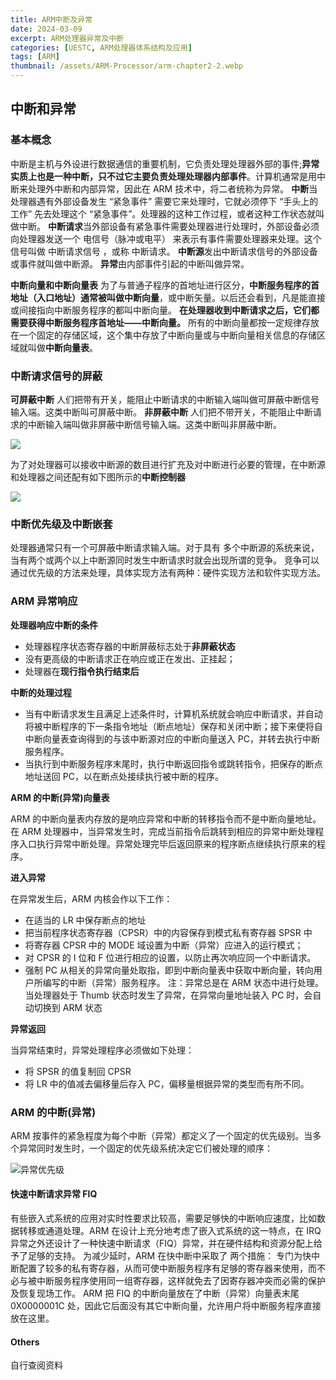 ```yaml
---
title: ARM中断及异常
date: 2024-03-09
excerpt: ARM处理器异常及中断
categories: [UESTC, ARM处理器体系结构及应用]
tags: [ARM]
thumbnail: /assets/ARM-Processor/arm-chapter2-2.webp
---
```


## 中断和异常

### 基本概念

中断是主机与外设进行数据通信的重要机制，它负责处理处理器外部的事件;**异常实质上也是一种中断，只不过它主要负责处理处理器内部事件**。计算机通常是用中断来处理外中断和内部异常，因此在 ARM 技术中，将二者统称为异常。
**中断**当处理器遇有外部设备发生 “紧急事件” 需要它来处理时，它就必须停下 “手头上的工作” 先去处理这个 “紧急事件”。处理器的这种工作过程，或者这种工作状态就叫做中断。
**中断请求**当外部设备有紧急事件需要处理器进行处理时，外部设备必须向处理器发送一个 电信号（脉冲或电平） 来表示有事件需要处理器来处理。这个信号叫做 中断请求信号 ，或称 中断请求。
**中断源**发出中断请求信号的外部设备或事件就叫做中断源。
**异常**由内部事件引起的中断叫做异常。

**中断向量和中断向量表**
为了与普通子程序的首地址进行区分，**中断服务程序的首地址（入口地址）通常被叫做中断向量**，或中断矢量。以后还会看到，凡是能直接或间接指向中断服务程序的都叫中断向量。
**在处理器收到中断请求之后，它们都需要获得中断服务程序首地址——中断向量。**
所有的中断向量都按一定规律存放在一个固定的存储区域，这个集中存放了中断向量或与中断向量相关信息的存储区域就叫做**中断向量表**。

### 中断请求信号的屏蔽

**可屏蔽中断** 人们把带有开关，能阻止中断请求的中断输入端叫做可屏蔽中断信号输入端。这类中断叫可屏蔽中断。
**非屏蔽中断** 人们把不带开关，不能阻止中断请求的中断输入端叫做非屏蔽中断信号输入端。这类中断叫非屏蔽中断。

![](https://vluv-space.s3.bitiful.net/UESTC/Embedded/Ch2-2ARM异常和中断/Ch2-2ARM异常和中断-2024-03-09-14-22-06.webp)

为了对处理器可以接收中断源的数目进行扩充及对中断进行必要的管理，在中断源和处理器之间还配有如下图所示的**中断控制器**

![](https://vluv-space.s3.bitiful.net/UESTC/Embedded/Ch2-2ARM异常和中断/Ch2-2ARM异常和中断-2024-03-09-14-22-54.webp)

### 中断优先级及中断嵌套

处理器通常只有一个可屏蔽中断请求输入端。对于具有 多个中断源的系统来说，当有两个或两个以上中断源同时发生中断请求时就会出现所谓的竞争。
竞争可以通过优先级的方法来处理，具体实现方法有两种：硬件实现方法和软件实现方法。

### ARM 异常响应

**处理器响应中断的条件**

- 处理器程序状态寄存器的中断屏蔽标志处于**非屏蔽状态**
- 没有更高级的中断请求正在响应或正在发出、正挂起；
- 处理器在**现行指令执行结束后**

**中断的处理过程**

- 当有中断请求发生且满足上述条件时，计算机系统就会响应中断请求，并自动将被中断程序的下一条指令地址（断点地址）保存和关闭中断；接下来便将自中断向量表查询得到的与该中断源对应的中断向量送入 PC，并转去执行中断服务程序。
- 当执行到中断服务程序末尾时，执行中断返回指令或跳转指令，把保存的断点地址送回 PC，以在断点处接续执行被中断的程序。

**ARM 的中断(异常)向量表**

ARM 的中断向量表内存放的是响应异常和中断的转移指令而不是中断向量地址。
在 ARM 处理器中，当异常发生时，完成当前指令后跳转到相应的异常中断处理程序入口执行异常中断处理。异常处理完毕后返回原来的程序断点继续执行原来的程序。

**进入异常**

在异常发生后，ARM 内核会作以下工作：

- 在适当的 LR 中保存断点的地址
- 把当前程序状态寄存器（CPSR）中的内容保存到模式私有寄存器 SPSR 中
- 将寄存器 CPSR 中的 MODE 域设置为中断（异常）应进入的运行模式；
- 对 CPSR 的 I 位和 F 位进行相应的设置，以防止再次响应同一个中断请求。
- 强制 PC 从相关的异常向量处取指，即到中断向量表中获取中断向量，转向用户所编写的中断（异常）服务程序。
  注：异常总是在 ARM 状态中进行处理。当处理器处于 Thumb 状态时发生了异常，在异常向量地址装入 PC 时，会自动切换到 ARM 状态

**异常返回**

当异常结束时，异常处理程序必须做如下处理：

- 将 SPSR 的值复制回 CPSR
- 将 LR 中的值减去偏移量后存入 PC，偏移量根据异常的类型而有所不同。

### ARM 的中断(异常)

ARM 按事件的紧急程度为每个中断（异常）都定义了一个固定的优先级别。当多个异常同时发生时，一个固定的优先级系统决定它们被处理的顺序：

![异常优先级](https://vluv-space.s3.bitiful.net/UESTC/Embedded/Ch2-2ARM异常和中断/Ch2-2ARM异常和中断-2024-03-09-16-31-02.webp)

#### 快速中断请求异常 FIQ

有些嵌入式系统的应用对实时性要求比较高，需要足够快的中断响应速度，比如数据转移或通道处理。ARM 在设计上充分地考虑了嵌入式系统的这一特点，在 IRQ 异常之外还设计了一种快速中断请求（FIQ）异常，并在硬件结构和资源分配上给予了足够的支持。
为减少延时，ARM 在快中断中采取了 两个措施：
专门为快中断配置了较多的私有寄存器，从而可使中断服务程序有足够的寄存器来使用，而不必与被中断服务程序使用同一组寄存器，这样就免去了因寄存器冲突而必需的保护及恢复现场工作。
ARM 把 FIQ 的中断向量放在了中断（异常）向量表末尾 0X0000001C 处，因此它后面没有其它中断向量，允许用户将中断服务程序直接放在这里。

#### Others

自行查阅资料
